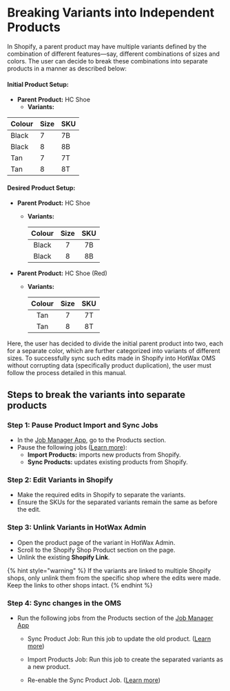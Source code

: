 # Breaking Variants into Independent Products

In Shopify, a parent product may have multiple variants defined by the combination of different features—say, different combinations of sizes and colors. The user can decide to break these combinations into separate products in a manner as described below:

#### Initial Product Setup:

- **Parent Product:** HC Shoe
  - **Variants:**

<div align="center">

| Colour | Size | SKU  |
|------|----|----|
| Black  |  7   |  7B  |
| Black  |  8   |  8B  |
| Tan    |  7   |  7T  |
| Tan    |  8   |  8T  |

</div>



#### Desired Product Setup:

- **Parent Product:** HC Shoe
  - **Variants:**
    <div align="center">

    | Colour | Size | SKU  |
    |:------:|:----:|:----:|
    | Black  |  7   |  7B  |
    | Black  |  8   |  8B  |

    </div>

- **Parent Product:** HC Shoe (Red)
  - **Variants:**
    <div align="center">

    | Colour | Size | SKU  |
    |:------:|:----:|:----:|
    | Tan    |  7   |  7T  |
    | Tan    |  8   |  8T  |

    </div>

Here, the user has decided to divide the initial parent product into two, each for a separate color, which are further categorized into variants of different sizes. To successfully sync such edits made in Shopify into HotWax OMS without corrupting data (specifically product duplication), the user must follow the process detailed in this manual.

## Steps to break the variants into separate products

### Step 1: Pause Product Import and Sync Jobs

- In the [Job Manager App](https://job-manager.hotwax.io/product), go to the Products section.
- Pause the following jobs ([Learn more](https://docs.hotwax.co/documents/retail-operations/workflow/job-manager/job-details#run-now:~:text=last%2010%20records.-,Job%20actions,-Skip)):
   - **Import Products:** imports new products from Shopify.
   - **Sync Products:** updates existing products from Shopify.

### Step 2: Edit Variants in Shopify

- Make the required edits in Shopify to separate the variants.
- Ensure the SKUs for the separated variants remain the same as before the edit.

### Step 3: Unlink Variants in HotWax Admin

- Open the product page of the variant in HotWax Admin.
- Scroll to the Shopify Shop Product section on the page.
- Unlink the existing **Shopify Link**.


{% hint style="warning" %}
If the variants are linked to multiple Shopify shops, only unlink them from the specific shop where the edits were made. Keep the links to other shops intact.
{% endhint %}

### Step 4: Sync changes in the OMS

- Run the following jobs from the Products section of the [Job Manager App](https://job-manager.hotwax.io/product)

    - Sync Product Job: Run this job to update the old product. ([Learn more](https://docs.hotwax.co/documents/retail-operations/workflow/job-manager/job-details#run-now:~:text=from%20running%20further.-,Run%20now,-Trigger%20a%20job))
    
    - Import Products Job: Run this job to create the separated variants as a new product.
    
    - Re-enable the Sync Product Job. ([Learn more](https://docs.hotwax.co/documents/retail-operations/workflow/job-manager/job-details#:~:text=is%20pending%20execution.-,How%20to%20schedule%20a%20job%3F,-Things%20to%20remember))
